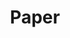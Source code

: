 ﻿---
layout: list
title: Paper
slug: paper
menu: true
order: 1
description: >
  paper review
accent_color: '#268bd2'
accent_image:
  background: '#202020'
  overlay:    false
---
